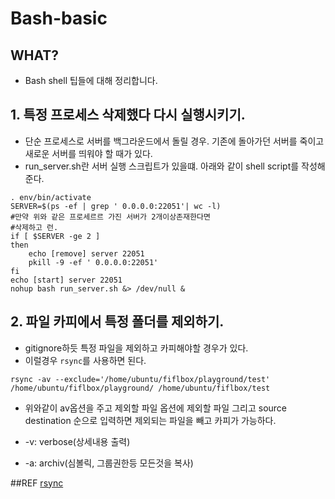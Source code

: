 # Bash-basic

## WHAT?
+ Bash shell 팁들에 대해 정리합니다.

## 1. 특정 프로세스 삭제했다 다시 실행시키기.
+ 단순 프로세스로 서버를 백그라운드에서 돌릴 경우. 기존에 돌아가던 서버를 죽이고 새로운 서버를 띄워야 할 때가 있다.
+ run_server.sh란 서버 실행 스크립트가 있을떄. 아래와 같이 shell script를 작성해준다.

```
. env/bin/activate 
SERVER=$(ps -ef | grep ' 0.0.0.0:22051'| wc -l) 
#만약 위와 같은 프로세르르 가진 서버가 2개이상존재한다면
#삭제하고 런.
if [ $SERVER -ge 2 ]
then
    echo [remove] server 22051
    pkill -9 -ef ' 0.0.0.0:22051'
fi
echo [start] server 22051
nohup bash run_server.sh &> /dev/null &
```

## 2. 파일 카피에서 특정 폴더를 제외하기.
+ gitignore하듯 특정 파일을 제외하고 카피해야할 경우가 있다.
+ 이럴경우 `rsync`를 사용하면 된다.

```
rsync -av --exclude='/home/ubuntu/fiflbox/playground/test' /home/ubuntu/fiflbox/playground/ /home/ubuntu/fiflbox/test
```

+ 위와같이 av옵션을 주고 제외할 파일 옵션에 제외할 파일 그리고 source destination 순으로 입력하면 제외되는 파일을 빼고 카피가 가능하다.

+ -v: verbose(상세내용 출력)
+ -a: archiv(심볼릭, 그룹권한등 모든것을 복사)

##REF
[rsync](https://stackoverflow.com/questions/2193584/copy-folder-recursively-excluding-some-folders)